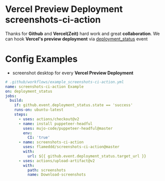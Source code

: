 # Vercel Preview Deployment screenshots-ci-action

Thanks for **Github** and **Vercel(Zeit)** hard work and great **collaboration**. We can hook **Vercel's preview deployment** via [deployment_status](https://docs.github.com/en/developers/webhooks-and-events/webhook-events-and-payloads#deployment_status) event   

# Config Examples
- screenshot desktop for every **Vercel Preview Deployment**

```yaml
# .github/workflows/example_screenshots-ci-action.yml
name: screenshots-ci-action Example
on: deployment_status
jobs:
  build:
    if: github.event.deployment_status.state == 'success'
    runs-on: ubuntu-latest
    steps:
      - uses: actions/checkout@v2
      - name: install puppeteer-headful
        uses: mujo-code/puppeteer-headful@master
        env:
          CI: 'true'
      - name: screenshots-ci-action
        uses: flameddd/screenshots-ci-action@master
        with:
          url: ${{ github.event.deployment_status.target_url }}
      - uses: actions/upload-artifact@v2
        with:
          path: screenshots
          name: Download-screenshots
```
